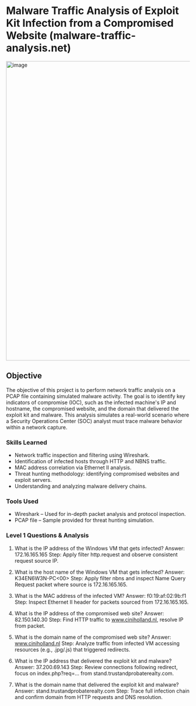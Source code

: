 # Malware Traffic Analysis of Exploit Kit Infection from a Compromised Website (malware-traffic-analysis.net)

<img width="1895" height="819" alt="image" src="https://github.com/user-attachments/assets/257fe255-745a-42a7-888d-8dde818a3020" />


## Objective

The objective of this project is to perform network traffic analysis on a PCAP file containing simulated malware activity. The goal is to identify key indicators of compromise (IOC), such as the infected machine's IP and hostname, the compromised website, and the domain that delivered the exploit kit and malware. This analysis simulates a real-world scenario where a Security Operations Center (SOC) analyst must trace malware behavior within a network capture.

### Skills Learned

- Network traffic inspection and filtering using Wireshark.
- Identification of infected hosts through HTTP and NBNS traffic.
- MAC address correlation via Ethernet II analysis.
- Threat hunting methodology: identifying compromised websites and exploit servers.
- Understanding and analyzing malware delivery chains.

### Tools Used

- Wireshark – Used for in-depth packet analysis and protocol inspection.
- PCAP file – Sample provided for threat hunting simulation.

### Level 1 Questions & Analysis

1) What is the IP address of the Windows VM that gets infected?
Answer: 172.16.165.165
Step: Apply filter http.request and observe consistent request source IP.

2) What is the host name of the Windows VM that gets infected?
Answer: K34EN6W3N-PC<00>
Step: Apply filter nbns and inspect Name Query Request packet where source is 172.16.165.165.

3) What is the MAC address of the infected VM?
Answer: f0:19:af:02:9b:f1
Step: Inspect Ethernet II header for packets sourced from 172.16.165.165.

4) What is the IP address of the compromised web site?
Answer: 82.150.140.30
Step: Find HTTP traffic to www.ciniholland.nl, resolve IP from packet.

5) What is the domain name of the compromised web site?
Answer: www.ciniholland.nl
Step: Analyze traffic from infected VM accessing resources (e.g., .jpg/.js) that triggered redirects.

6) What is the IP address that delivered the exploit kit and malware?
Answer: 37.200.69.143
Step: Review connections following redirect, focus on index.php?req=... from stand.trustandprobaterealty.com.

7) What is the domain name that delivered the exploit kit and malware?
Answer: stand.trustandprobaterealty.com
Step: Trace full infection chain and confirm domain from HTTP requests and DNS resolution.
